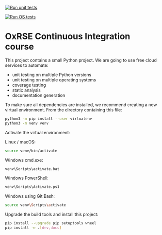 [![Run unit tests](https://github.com/justinleung4732/ci-course/actions/workflows/unit-tests.yml/badge.svg)](https://github.com/justinleung4732/ci-course/actions/workflows/unit-tests.yml)

[![Run OS tests](https://github.com/justinleung4732/ci-course/actions/workflows/os-tests.yml/badge.svg)](https://github.com/justinleung4732/ci-course/actions/workflows/os-tests.yml)

# OxRSE Continuous Integration course

This project contains a small Python project. We are going to use free cloud services to automate:

- unit testing on multiple Python versions
- unit testing on multiple operating systems
- coverage testing
- static analysis
- documentation generation

To make sure all dependencies are installed, we recommend creating a new virtual environment.
From the directory containing this file:

```bash
python3 -m pip install --user virtualenv
python3 -m venv venv
```

Activate the virtual environment:

Linux / macOS:
```bash
source venv/bin/activate
```

Windows cmd.exe:
```bash
venv\Scripts\activate.bat
```

Windows PowerShell:
```bash
venv\Scripts\Activate.ps1
```

Windows using Git Bash:
```bash
source venv\Scripts\activate
```

Upgrade the build tools and install this project:

```bash
pip install --upgrade pip setuptools wheel
pip install -e .[dev,docs]
```
